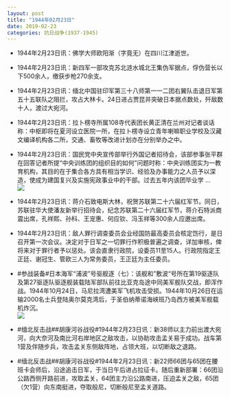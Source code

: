 ```yaml
---
layout: post
title: "1944年02月23日"
date: 2019-02-23
categories: 抗日战争(1937-1945)
---
```


<meta name="referrer" content="no-referrer" />

- 1944年2月23日讯：佛学大师欧阳渐（字竟无）在四川江津逝世。 

- 1944年2月23日讯：新四军一部攻克苏北涟水城北王集伪军据点，俘伪营长以下500余人，缴获步枪270余支。 

- 1944年2月23日讯：缅北中国驻印军第三十八师第一一二团右翼队击退日军第五十五联队之阻拦，攻占大林卡。24日进占贾昆并突破日本据点数处，歼敌数十人，渡过大宛河。 

- 1944年2月23日讯：拉卜楞寺所属108寺代表团长黄正清在兰州对记者谈话称：中枢即将在夏河设立医院一所，在拉卜楞寺设立青年喇嘛职业学校及汉藏文编译机构各二所，交通、畜牧等改进计划亦在分别举办之中。 

- 1944年2月23日讯：国民党中央宣传部举行外国记者招待会，该部参事张平群在回答记者所提“中央训练团的组织目的如何”问题时称：中央训练团实为一教育机构，其目的在于集合各方具有相当学识、经验及办事能力之人员予以深造，使成为建国复兴及实施宪政事业中的干部。过去五年内该团毕业学 ... <br/><img src="https://wx1.sinaimg.cn/large/aca367d8ly1g0gihhisojj20c809zmx8.jpg" />

- 1944年2月23日讯：蒋介石致电斯大林，祝贺苏联第二十六届红军节。同日，苏联驻华大使潘友新举行招待会，纪念苏联第二十六届红军节，蒋介石特派商震出席，孔祥熙、孙科、王宠惠、何应钦、冯玉祥等300余人应邀出席。 

- 1944年2月23日讯：敌人罪行调查委员会业经国防最高委员会核定饬行，是日召开第一次会议。决定对于日军之一切罪行作积极普遍之调查，详加审核，俾将来对于罪行者予以惩处。该会直隶行政院，设委员11至15人。行政院指定王正廷、谢冠生、管欧三人为常务委员，王正廷为主任委员。 

- #参战装备#日本海军“浦波”号驱舰逐（七）：该舰和”敷波“号所在第19驱逐队及第27驱逐队驱逐舰装载陆军部队前往比亚克岛途中同美军舰队交战，即浑作战。1944年10月24日，马尼拉湾遭美军飞机攻击受损。1944年10月26日在运输2000名士兵登陆奥尔莫克湾后，于圣伯纳蒂诺海峡班乃岛西方被美军舰载机炸沉。 <br/><img src="https://wx2.sinaimg.cn/large/aca367d8ly1g0g4m3qc0fj20dc0a075v.jpg" />

- #缅北反击战##胡康河谷战役#1944年2月23日讯：新38师以主力前出渡大宛河，向大奈河及南比河右岸地区之敌攻击，以协助攻击孟关易于成功。战车第1营及伴随步兵，攻击孟关东侧敌阵地，占领大班，以切断敌之退路。 

- #缅北反击战##胡康河谷战役#1944年2月23日讯：新22师66团与65团在腰班卡会师后，沿途追击日军，于当日午后进占拉征卡。随后重新部署：66团沿公路西侧开路前进，攻取孟关，64团主力沿公路南进，压迫孟关之敌，65团（欠1营）向东南挺进，夺取般尼，切断般尼至孟关道路。 

